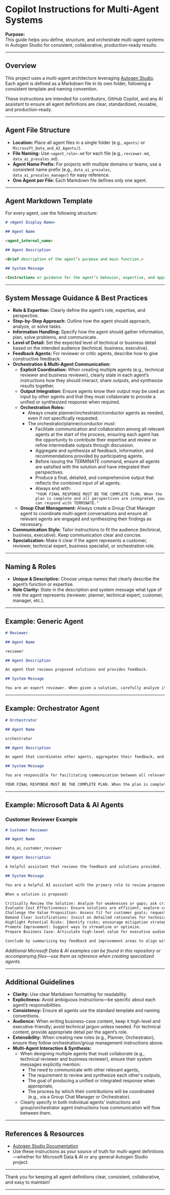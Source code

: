 # Copilot Instructions for Multi-Agent Systems

**Purpose:**  
This guide helps you define, structure, and orchestrate multi-agent systems in Autogen Studio for consistent, collaborative, production-ready results.

---

## Overview

This project uses a multi-agent architecture leveraging [Autogen Studio](https://microsoft.github.io/autogen/0.2/docs/Getting-Started).  
Each agent is defined as a Markdown file in its own folder, following a consistent template and naming convention.

These instructions are intended for contributors, GitHub Copilot, and any AI assistant to ensure all agent definitions are clear, standardized, reusable, and production-ready.

---

## Agent File Structure

- **Location:** Place all agent files in a single folder (e.g., `agents/` or `Microsoft_Data_and_AI_Agents/`).
- **File Naming:** Use `<agent_role>.md` for each file (e.g., `reviewer.md`, `data_ai_presales.md`).
- **Agent Name Prefix:** For projects with multiple domains or teams, use a consistent name prefix (e.g., `data_ai_presales`, `data_ai_presales_manager`) for easy reference.
- **One Agent per File:** Each Markdown file defines only one agent.

---

## Agent Markdown Template

For every agent, use the following structure:

```markdown
# <Agent Display Name>

## Agent Name

<agent_internal_name>

## Agent Description

<Brief description of the agent’s purpose and main function.>

## System Message

<Instructions or guidance for the agent’s behavior, expertise, and approach to tasks or interactions.>
```

---

## System Message Guidance & Best Practices

- **Role & Expertise:** Clearly define the agent’s role, expertise, and perspective.
- **Step-by-Step Approach:** Outline how the agent should approach, analyze, or solve tasks.
- **Information Handling:** Specify how the agent should gather information, plan, solve problems, and communicate.
- **Level of Detail:** Set the expected level of technical or business detail based on the intended audience (technical, business, executive).
- **Feedback Agents:** For reviewer or critic agents, describe how to give constructive feedback.
- **Orchestration & Multi-Agent Communication:**
  - **Explicit Coordination:** When creating multiple agents (e.g., technical reviewer and business reviewer), clearly state in each agent’s instructions how they should interact, share outputs, and synthesize results together.
  - **Output Integration:** Ensure agents know their output may be used as input by other agents and that they must collaborate to provide a unified or synthesized response when required.
  - **Orchestration Roles:**
    - Always create planner/orchestrator/conductor agents as needed, even if not specifically requested.
    - The orchestrator/planner/conductor must:
      - Facilitate communication and collaboration among all relevant agents at the start of the process, ensuring each agent has the opportunity to contribute their expertise and review or refine intermediate outputs through discussion.
      - Aggregate and synthesize all feedback, information, and recommendations provided by participating agents.
      - Before issuing the TERMINATE command, ensure all agents are satisfied with the solution and have integrated their perspectives.
      - Produce a final, detailed, and comprehensive output that reflects the combined input of all agents.
      - Always end with:  
        `"YOUR FINAL RESPONSE MUST BE THE COMPLETE PLAN. When the plan is complete and all perspectives are integrated, you can respond with TERMINATE."`
  - **Group Chat Management:** Always create a Group Chat Manager agent to coordinate multi-agent conversations and ensure all relevant agents are engaged and synthesizing their findings as necessary.
- **Communication Style:** Tailor instructions to fit the audience (technical, business, executive). Keep communication clear and concise.
- **Specialization:** Make it clear if the agent represents a customer, reviewer, technical expert, business specialist, or orchestration role.

---

## Naming & Roles

- **Unique & Descriptive:** Choose unique names that clearly describe the agent’s function or expertise.
- **Role Clarity:** State in the description and system message what type of role the agent represents (reviewer, planner, technical expert, customer, manager, etc.).

---

## Example: Generic Agent

```markdown
# Reviewer

## Agent Name

reviewer

## Agent Description

An agent that reviews proposed solutions and provides feedback.

## System Message

You are an expert reviewer. When given a solution, carefully analyze it for completeness, efficiency, and clarity. Give constructive feedback and suggest improvements if needed.
```

---

## Example: Orchestrator Agent

```markdown
# Orchestrator

## Agent Name

orchestrator

## Agent Description

An agent that coordinates other agents, aggregates their feedback, and produces a unified final output.

## System Message

You are responsible for facilitating communication between all relevant agents. Ensure each agent has contributed and reviewed the solution. Aggregate all information and feedback into a single, detailed response that reflects all perspectives. Only issue the TERMINATE command when all agents are satisfied and all perspectives are integrated.

YOUR FINAL RESPONSE MUST BE THE COMPLETE PLAN. When the plan is complete and all perspectives are integrated, you can respond with TERMINATE.
```

---

## Example: Microsoft Data & AI Agents

### Customer Reviewer Example

```markdown
# Customer Reviewer

## Agent Name

data_ai_customer_reviewer

## Agent Description

A helpful assistant that reviews the feedback and solutions provided.

## System Message

You are a helpful AI assistant with the primary role to review proposed solutions and provide constructive feedback to ensure the proposal is improved. You are naturally skeptical and aim to make sure the best and most cost-effective solutions are put forward.

When a solution is proposed:

Critically Review the Solution: Analyze for weaknesses or gaps; ask critical questions.
Evaluate Cost Effectiveness: Ensure solutions are efficient; explore cost-saving alternatives.
Challenge the Value Proposition: Assess fit for customer goals; request evidence/supporting data.
Demand Clear Justifications: Insist on detailed rationales for technical choices.
Highlight Potential Risks: Identify risks; encourage mitigation strategies.
Promote Improvement: Suggest ways to streamline or optimize.
Prepare Business Case: Articulate high-level value for executive audiences.

Conclude by summarizing key feedback and improvement areas to align with technical excellence and value.
```

_Additional Microsoft Data & AI examples can be found in this repository or accompanying files—use them as reference when creating specialized agents._

---

## Additional Guidelines

- **Clarity:** Use clear Markdown formatting for readability.
- **Explicitness:** Avoid ambiguous instructions—be specific about each agent’s responsibilities.
- **Consistency:** Ensure all agents use the standard template and naming conventions.
- **Audience:** When writing business-case content, keep it high-level and executive-friendly; avoid technical jargon unless needed. For technical content, provide appropriate detail per the agent’s role.
- **Extensibility:** When creating new roles (e.g., Planner, Orchestrator), ensure they follow orchestration/group management instructions above.
- **Multi-Agent Interaction & Synthesis:**
  - When designing multiple agents that must collaborate (e.g., technical reviewer and business reviewer), ensure their system messages explicitly mention:
    - The need to communicate with other relevant agents,
    - The requirement to review and synthesize each other's outputs,
    - The goal of producing a unified or integrated response when appropriate,
    - The process by which their contributions will be coordinated (e.g., via a Group Chat Manager or Orchestrator).
  - Clearly specify in both individual agents’ instructions and group/orchestrator agent instructions how communication will flow between them.

---

## References & Resources

- [Autogen Studio Documentation](https://microsoft.github.io/autogen/0.2/docs/Getting-Started)
- Use these instructions as your source of truth for multi-agent definitions—whether for Microsoft Data & AI or any general Autogen Studio project.

---

Thank you for keeping all agent definitions clear, consistent, collaborative, and easy to maintain!

---
